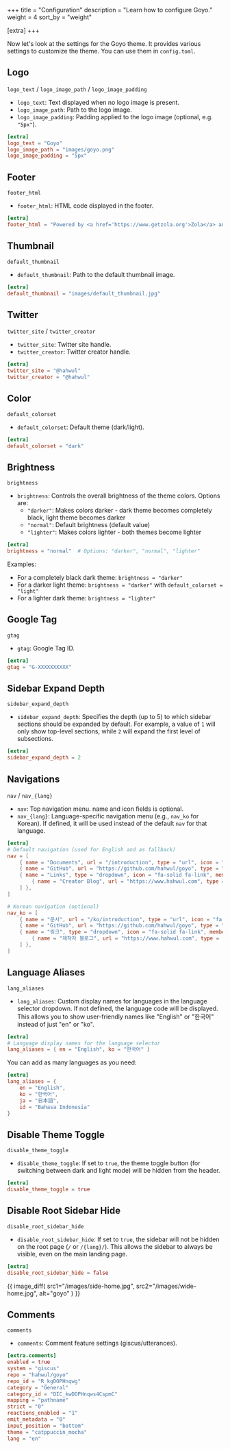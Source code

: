 +++
title = "Configuration"
description = "Learn how to configure Goyo."
weight = 4
sort_by = "weight"

[extra]
+++

Now let's look at the settings for the Goyo theme. It provides various settings to customize the theme. You can use them in `config.toml`.

## Logo
`logo_text` / `logo_image_path` / `logo_image_padding`

- `logo_text`: Text displayed when no logo image is present.
- `logo_image_path`: Path to the logo image.
- `logo_image_padding`: Padding applied to the logo image (optional, e.g. `"5px"`).

```toml
[extra]
logo_text = "Goyo"
logo_image_path = "images/goyo.png"
logo_image_padding = "5px"
```

## Footer
`footer_html`

- `footer_html`: HTML code displayed in the footer.

```toml
[extra]
footer_html = "Powered by <a href='https://www.getzola.org'>Zola</a> and <a href='https://github.com/hahwul/goyo'>Goyo</a>"
```

## Thumbnail
`default_thumbnail`

- `default_thumbnail`: Path to the default thumbnail image.

```toml
[extra]
default_thumbnail = "images/default_thumbnail.jpg"
```

## Twitter
`twitter_site` / `twitter_creator`

- `twitter_site`: Twitter site handle.
- `twitter_creator`: Twitter creator handle.

```toml
[extra]
twitter_site = "@hahwul"
twitter_creator = "@hahwul"
```

## Color
`default_colorset`

- `default_colorset`: Default theme (dark/light).

```toml
[extra]
default_colorset = "dark"
```

## Brightness
`brightness`

- `brightness`: Controls the overall brightness of the theme colors. Options are:
  - `"darker"`: Makes colors darker - dark theme becomes completely black, light theme becomes darker
  - `"normal"`: Default brightness (default value)
  - `"lighter"`: Makes colors lighter - both themes become lighter

```toml
[extra]
brightness = "normal"  # Options: "darker", "normal", "lighter"
```

Examples:
- For a completely black dark theme: `brightness = "darker"`
- For a darker light theme: `brightness = "darker"` with `default_colorset = "light"`
- For a lighter dark theme: `brightness = "lighter"`

## Google Tag
`gtag`

- `gtag`: Google Tag ID.

```toml
[extra]
gtag = "G-XXXXXXXXXX"
```

## Sidebar Expand Depth
`sidebar_expand_depth`

- `sidebar_expand_depth`: Specifies the depth (up to 5) to which sidebar sections should be expanded by default. For example, a value of `1` will only show top-level sections, while `2` will expand the first level of subsections.

```toml
[extra]
sidebar_expand_depth = 2
```

## Navigations
`nav` / `nav_{lang}`

- `nav`: Top navigation menu. name and icon fields is optional.
- `nav_{lang}`: Language-specific navigation menu (e.g., `nav_ko` for Korean). If defined, it will be used instead of the default `nav` for that language.

```toml
[extra]
# Default navigation (used for English and as fallback)
nav = [
    { name = "Documents", url = "/introduction", type = "url", icon = "fa-solid fa-book" },
    { name = "GitHub", url = "https://github.com/hahwul/goyo", type = "url", icon = "fa-brands fa-github" },
    { name = "Links", type = "dropdown", icon = "fa-solid fa-link", members = [
        { name = "Creator Blog", url = "https://www.hahwul.com", type = "url", icon = "fa-solid fa-fire-flame-curved" },
    ] },
]

# Korean navigation (optional)
nav_ko = [
    { name = "문서", url = "/ko/introduction", type = "url", icon = "fa-solid fa-book" },
    { name = "GitHub", url = "https://github.com/hahwul/goyo", type = "url", icon = "fa-brands fa-github" },
    { name = "링크", type = "dropdown", icon = "fa-solid fa-link", members = [
        { name = "제작자 블로그", url = "https://www.hahwul.com", type = "url", icon = "fa-solid fa-fire-flame-curved" },
    ] },
]
```

## Language Aliases
`lang_aliases`

- `lang_aliases`: Custom display names for languages in the language selector dropdown. If not defined, the language code will be displayed. This allows you to show user-friendly names like "English" or "한국어" instead of just "en" or "ko".

```toml
[extra]
# Language display names for the language selector
lang_aliases = { en = "English", ko = "한국어" }
```

You can add as many languages as you need:

```toml
[extra]
lang_aliases = { 
    en = "English", 
    ko = "한국어",
    ja = "日本語",
    id = "Bahasa Indonesia"
}
```

## Disable Theme Toggle
`disable_theme_toggle`

- `disable_theme_toggle`: If set to `true`, the theme toggle button (for switching between dark and light mode) will be hidden from the header.

```toml
[extra]
disable_theme_toggle = true
```

## Disable Root Sidebar Hide
`disable_root_sidebar_hide`

- `disable_root_sidebar_hide`: If set to `true`, the sidebar will not be hidden on the root page (`/` or `/{lang}/`). This allows the sidebar to always be visible, even on the main landing page.

```toml
[extra]
disable_root_sidebar_hide = false
```

{{ image_diff(
    src1="/images/side-home.jpg",
    src2="/images/wide-home.jpg",
    alt="goyo"
) }}

## Comments
`comments`

- `comments`: Comment feature settings (giscus/utterances).

```toml
[extra.comments]
enabled = true
system = "giscus"
repo = "hahwul/goyo"
repo_id = "R_kgDOPHnqwg"
category = "General"
category_id = "DIC_kwDOPHnqws4CspmC"
mapping = "pathname"
strict = "0"
reactions_enabled = "1"
emit_metadata = "0"
input_position = "bottom"
theme = "catppuccin_mocha"
lang = "en"
```
